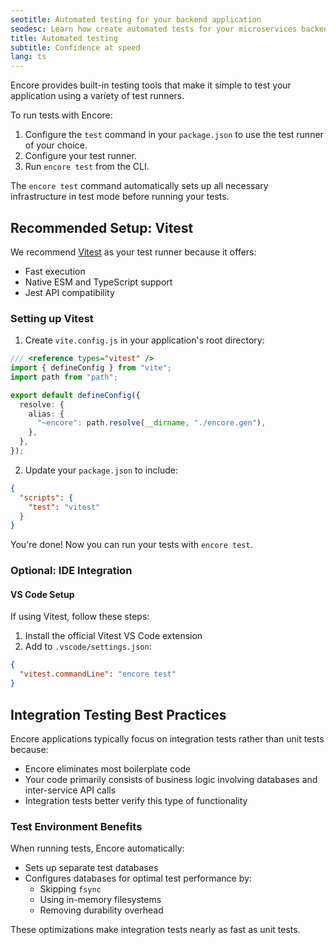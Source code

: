 ```yaml
---
seotitle: Automated testing for your backend application
seodesc: Learn how create automated tests for your microservices backend application, and run them automatically on deploy using Go and Encore.
title: Automated testing
subtitle: Confidence at speed
lang: ts
---
```


Encore provides built-in testing tools that make it simple to test your application using a variety of test runners.

To run tests with Encore:

1. Configure the `test` command in your `package.json` to use the test runner of your choice.
2. Configure your test runner.
3. Run `encore test` from the CLI.

The `encore test` command automatically sets up all necessary infrastructure in test mode before running your tests.

<GitHubLink 
    href="https://github.com/encoredev/examples/tree/main/ts/uptime" 
    desc="Uptime monitoring app with API endpoint unit tests written in Vitest." 
/>

## Recommended Setup: Vitest

We recommend [Vitest](https://vitest.dev) as your test runner because it offers:
- Fast execution
- Native ESM and TypeScript support
- Jest API compatibility

### Setting up Vitest

1. Create `vite.config.js` in your application's root directory:

```ts
/// <reference types="vitest" />
import { defineConfig } from "vite";
import path from "path";

export default defineConfig({
  resolve: {
    alias: {
      "~encore": path.resolve(__dirname, "./encore.gen"),
    },
  },
});
```

2. Update your `package.json` to include:

```json
{
  "scripts": {
    "test": "vitest"
  }
}
```

You're done! Now you can run your tests with `encore test`.

### Optional: IDE Integration

#### VS Code Setup

If using Vitest, follow these steps:
1. Install the official Vitest VS Code extension
2. Add to `.vscode/settings.json`:

```json
{
  "vitest.commandLine": "encore test"
}
```

## Integration Testing Best Practices

Encore applications typically focus on integration tests rather than unit tests because:

- Encore eliminates most boilerplate code
- Your code primarily consists of business logic involving databases and inter-service API calls
- Integration tests better verify this type of functionality

### Test Environment Benefits

When running tests, Encore automatically:
- Sets up separate test databases
- Configures databases for optimal test performance by:
  - Skipping `fsync`
  - Using in-memory filesystems
  - Removing durability overhead

These optimizations make integration tests nearly as fast as unit tests.

